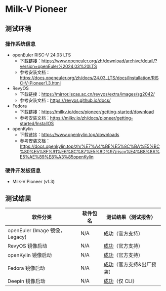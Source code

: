 # Milk-V Pioneer

## 测试环境

### 操作系统信息

- openEuler RISC-V 24.03 LTS
    - 下载链接：https://www.openeuler.org/zh/download/archive/detail/?version=openEuler%2024.03%20LTS
    - 参考安装文档：https://docs.openeuler.org/zh/docs/24.03_LTS/docs/Installation/RISC-V-Pioneer1.3.html
- RevyOS
    - 下载链接：https://mirror.iscas.ac.cn/revyos/extra/images/sg2042/
    - 参考安装文档：https://revyos.github.io/docs/
- Fedora
    - 下载链接：https://milkv.io/docs/pioneer/getting-started/download
    - 参考安装文档：https://milkv.io/zh/docs/pioneer/getting-started/InstallOS
- openKylin
    - 下载链接：https://www.openkylin.top/downloads
    - 参考安装文档：https://docs.openkylin.top/zh/%E7%A4%BE%E5%8C%BA%E5%BC%80%E5%8F%91%E6%8C%87%E5%8D%97/riscv%E4%B8%8A%E5%AE%89%E8%A3%85openKylin

### 硬件开发板信息

- Milk-V Pioneer (v1.3)

## 测试结果

| 软件分类                      | 软件包名 | 测试结果（测试报告）                |
|-----------------------------|----------|--------------------------------|
| openEuler (Image 镜像，Legacy) | N/A      | [成功][oERV]（官方支持）            |
| RevyOS 镜像启动               | N/A      | [成功][RevyOS]（官方支持）          |
| openKylin 镜像启动            | N/A      | [成功][oK]（官方支持）              |
| Fedora 镜像启动               | N/A      | [成功][Fedora]（官方支持&出厂预装） |
| Deepin 镜像启动               | N/A      | [成功][Deepin]（仅 CLI）            |

[oERV]: ./openEuler/README_zh.md
[RevyOS]: ./RevyOS/README_zh.md
[oK]: ./openKylin/README_zh.md
[Fedora]: ./Fedora/README_zh.md
[Deepin]: ./Deepin/README_zh.md
